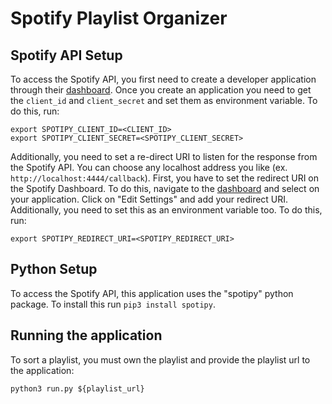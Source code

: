 # Spotify Playlist Organizer

## Spotify API Setup

To access the Spotify API, you first need to create a developer application through their [dashboard](https://developer.spotify.com/dashboard/applications). Once you create an application you need to get the `client_id` and `client_secret` and set them as environment variable. To do this, run:

```
export SPOTIPY_CLIENT_ID=<CLIENT_ID>
export SPOTIPY_CLIENT_SECRET=<SPOTIPY_CLIENT_SECRET>
```

Additionally, you need to set a re-direct URI to listen for the response from the Spotify API. You can choose any localhost address you like (ex. `http://localhost:4444/callback`). First, you have to set the redirect URI on the Spotify Dashboard. To do this, navigate to the [dashboard](https://developer.spotify.com/dashboard/applications) and select on your application. Click on "Edit Settings" and add your redirect URI. Additionally, you need to set this as an environment variable too. To do this, run:

```
export SPOTIPY_REDIRECT_URI=<SPOTIPY_REDIRECT_URI>
```

## Python Setup

To access the Spotify API, this application uses the "spotipy" python package. To install this run `pip3 install spotipy`.

## Running the application

To sort a playlist, you must own the playlist and provide the playlist url to the application:

`python3 run.py ${playlist_url}`

